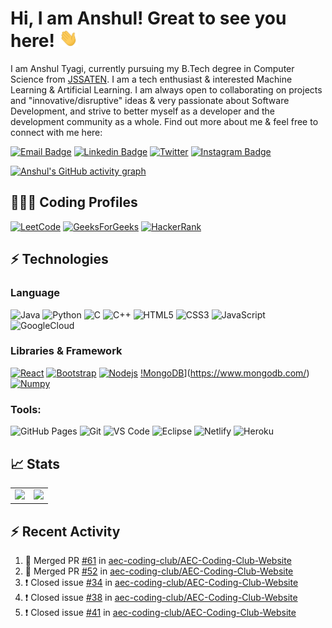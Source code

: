 # Hi, I am Anshul! Great to see you here! <img src="https://github.com/anshulty21/assets/blob/main/wave.gif" width="30px">

I am Anshul Tyagi, currently pursuing my B.Tech degree in Computer Science from [JSSATEN](https://www.jssaten.ac.in/). I am a tech enthusiast & interested Machine Learning & Artificial Learning. I am always open to collaborating on projects and "innovative/disruptive" ideas & very passionate about Software Development, and strive to better myself as a developer and the development community as a whole. Find out more about me & feel free to connect with me here:

[![Email Badge](https://img.shields.io/badge/-Email-c14438?style=flat-square&logo=Gmail&logoColor=white&link=mailto:anshultyagi454@gmail.com)](mailto:anshultyagi454@gmail.com)
[![Linkedin Badge](https://img.shields.io/badge/-LinkedIn-blue?style=flat-square&logo=Linkedin&logoColor=white&link=https://www.linkedin.com/in/anshulty21/)](https://www.linkedin.com/in/anshulty21/)
[![Twitter](https://img.shields.io/badge/Twitter-1DA1F2?style=flat-square&logo=twitter&logoColor=white)](https://twitter.com/roar122)
[![Instagram Badge](https://img.shields.io/badge/-Instagram-purple?style=flat-square&logo=instagram&logoColor=white&link=https://instagram.com/anshulty21/)](https://instagram.com/anshulty21)<!-- [![Hashnode Badge](https://img.shields.io/badge/-Hashnode-03a57a?style=flat-square&labelColor=000000&logo=Hashnode&link=https://thepranaygupta.hashnode.dev/)](https://thepranaygupta.hashnode.dev/) -->

<!-- [![Website Badge](https://img.shields.io/badge/-Portfolio-black?style=flat-square&logo=Wordpress&logoColor=white&link=https://thepranaygupta.github.io/)](https://thepranaygupta.github.io/) -->
<!-- [![Youtube Badge](https://img.shields.io/badge/-YouTube-darkred?style=flat-square&logo=youtube&logoColor=white&link=https://www.youtube.com/channel/channel_id)](https://www.youtube.com/channel/channel_id) -->

[![Anshul's GitHub activity graph](https://activity-graph.herokuapp.com/graph?username=anshulty21&theme=xcode)](https://github.com/anshulty21)

## 👨🏻‍💻 Coding Profiles

[![LeetCode](https://img.shields.io/badge/-LeetCode-FFA116?style=flat-square&logo=LeetCode&logoColor=black)](https://leetcode.com/anshulty1/)
[![GeeksForGeeks](https://img.shields.io/badge/-GeeksForGeeks-05CC47?style=flat-square&logo=GeeksForGeeks&logoColor=black)](https://auth.geeksforgeeks.org/user/anshultyagi454)
[![HackerRank](https://img.shields.io/badge/-HackerRank-2EC866?style=flat-square&logo=HackerRank&logoColor=white)](https://www.hackerrank.com/anshul_tyagi454)

## ⚡ Technologies

### Language

![Java](https://img.shields.io/badge/-java-E34A86?style=flat-square&logo=java)
![Python](https://img.shields.io/badge/-Python-black?style=flat-square&logo=Python)
![C](https://img.shields.io/badge/-C-00599C?style=flat-square&logo=c)
![C++](https://img.shields.io/badge/-C++-00599C?style=flat-square&logo=cplusplus)
![HTML5](https://img.shields.io/badge/-HTML5-E34F26?style=flat-square&logo=html5&logoColor=white)
![CSS3](https://img.shields.io/badge/-CSS3-1572B6?style=flat-square&logo=css3)
![JavaScript](https://img.shields.io/badge/-JavaScript-black?style=flat-square&logo=javascript)
![GoogleCloud](https://img.shields.io/badge/DEV-google-yellowgreen?style=flat-square&logo=google)

### Libraries & Framework

[![React](https://img.shields.io/badge/-React-black?style=flat-square&logo=react)](https://reactjs.org/)
[![Bootstrap](https://img.shields.io/badge/-Bootstrap-563D7C?style=flat-square&logo=bootstrap)](https://getbootstrap.com/)
[![Nodejs](https://img.shields.io/badge/-Nodejs-black?style=flat-square&logo=Node.js)](https://nodejs.org/)
[!MongoDB](https://img.shields.io/badge/MongoDB-%234ea94b.svg?logo=mongodb&logoColor=white)](https://www.mongodb.com/)
[![Numpy](https://img.shields.io/badge/Numpy%20-%23013243.svg?logo=numpy&style=flat-square&logoColor=white)](https://numpy.org/)

### Tools:

![GitHub Pages](https://img.shields.io/badge/GitHub%20Pages-%23327FC7.svg?logo=github&style=flat-square&logoColor=white)
![Git](https://img.shields.io/badge/-Git-black?style=flat-square&logo=git)
![VS Code](https://img.shields.io/badge/-VS%20Code-007ACC?style=flat-square&logo=visual-studio-code)
![Eclipse](https://img.shields.io/badge/Eclipse-2C2255?style=flat-square&logo=eclipse&logoColor=white)
![Netlify](https://img.shields.io/badge/-Netlify-%2300C7B7?style=flat-square&logo=netlify&logoColor=ffffff)
![Heroku](https://img.shields.io/badge/Heroku%20-%23430098.svg?style=flat-square&logo=heroku&logoColor=white)<!-- ![DigitalOcean](https://img.shields.io/badge/-Digital%20Ocean-darkblue?style=flat-square&logo=digitalocean) -->

<!-- ![Amazon AWS](https://img.shields.io/badge/Amazon%20AWS-232F3E?style=flat-square&logo=amazon-aws)
![Microsoft Azure](https://img.shields.io/badge/Microsoft%20Azure-232F7E?style=flat-square&logo=microsoft-azure)
![Google Cloud](https://img.shields.io/badge/Google%20Cloud-black?style=flat-square&logo=google-cloud)
![Docker](https://img.shields.io/badge/-Docker-black?style=flat-square&logo=docker) -->
<!-- ![Postman](https://img.shields.io/badge/Postman-FF6C37?logo=postman&logoColor=white) -->

## 📈 Stats

<table>
<tr>
<td>
<img src="https://github-readme-stats.vercel.app/api?username=anshulty21&include_all_commits=true&count_private=true&show_icons=true&line_height=20&theme=tokyonight"/>
<td><img src="https://github-readme-stats.vercel.app/api/top-langs?username=anshulty21&show_icons=true&locale=en&layout=compact&theme=tokyonight" />
</td>
</tr>
</table>


## :zap: Recent Activity
<!--START_SECTION:activity-->
1. 🎉 Merged PR [#61](https://github.com/aec-coding-club/AEC-Coding-Club-Website/pull/61) in [aec-coding-club/AEC-Coding-Club-Website](https://github.com/aec-coding-club/AEC-Coding-Club-Website)
2. 🎉 Merged PR [#52](https://github.com/aec-coding-club/AEC-Coding-Club-Website/pull/52) in [aec-coding-club/AEC-Coding-Club-Website](https://github.com/aec-coding-club/AEC-Coding-Club-Website)
3. ❗️ Closed issue [#34](https://github.com/aec-coding-club/AEC-Coding-Club-Website/issues/34) in [aec-coding-club/AEC-Coding-Club-Website](https://github.com/aec-coding-club/AEC-Coding-Club-Website)
4. ❗️ Closed issue [#38](https://github.com/aec-coding-club/AEC-Coding-Club-Website/issues/38) in [aec-coding-club/AEC-Coding-Club-Website](https://github.com/aec-coding-club/AEC-Coding-Club-Website)
5. ❗️ Closed issue [#41](https://github.com/aec-coding-club/AEC-Coding-Club-Website/issues/41) in [aec-coding-club/AEC-Coding-Club-Website](https://github.com/aec-coding-club/AEC-Coding-Club-Website)
<!--END_SECTION:activity-->

<!-- Sauce: https://github.com/alexandresanlim/Badges4-README.md-Profile -->

